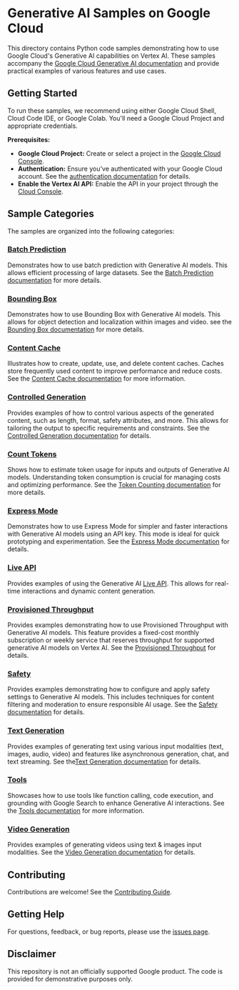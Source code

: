 # Generative AI Samples on Google Cloud

This directory contains Python code samples demonstrating how to use Google Cloud's Generative AI capabilities on Vertex AI. These samples accompany the [Google Cloud Generative AI documentation](https://cloud.google.com/ai/generative-ai) and provide practical examples of various features and use cases.

## Getting Started

To run these samples, we recommend using either Google Cloud Shell, Cloud Code IDE, or Google Colab. You'll need a Google Cloud Project and appropriate credentials.

**Prerequisites:**

- **Google Cloud Project:** Create or select a project in the [Google Cloud Console](https://console.cloud.google.com).
- **Authentication:** Ensure you've authenticated with your Google Cloud account. See the [authentication documentation](https://cloud.google.com/docs/authentication) for details.
- **Enable the Vertex AI API:** Enable the API in your project through the [Cloud Console](https://console.cloud.google.com/apis/library/aiplatform.googleapis.com).

## Sample Categories

The samples are organized into the following categories:

### [Batch Prediction](https://github.com/GoogleCloudPlatform/python-docs-samples/tree/main/genai/batch_prediction/)

Demonstrates how to use batch prediction with Generative AI models. This allows efficient processing of large datasets.
See the [Batch Prediction documentation](https://cloud.google.com/vertex-ai/generative-ai/docs/multimodal/batch-prediction-gemini)
for more details.

### [Bounding Box](https://github.com/GoogleCloudPlatform/python-docs-samples/tree/main/genai/bounding_box/)

Demonstrates how to use Bounding Box with Generative AI models. This allows for object detection and localization within
images and video. see the [Bounding Box documentation](https://cloud.google.com/vertex-ai/generative-ai/docs/bounding-box-detection)
for more details.

### [Content Cache](https://github.com/GoogleCloudPlatform/python-docs-samples/tree/main/genai/content_cache/)

Illustrates how to create, update, use, and delete content caches. Caches store frequently used content to improve
performance and reduce costs. See the [Content Cache documentation](https://cloud.google.com/vertex-ai/generative-ai/docs/context-cache/context-cache-overview)
for more information.

### [Controlled Generation](https://github.com/GoogleCloudPlatform/python-docs-samples/tree/main/genai/controlled_generation/)

Provides examples of how to control various aspects of the generated content, such as length, format, safety attributes,
and more. This allows for tailoring the output to specific requirements and constraints.
See the [Controlled Generation documentation](https://cloud.google.com/vertex-ai/generative-ai/docs/multimodal/control-generated-output)
for details.

### [Count Tokens](https://github.com/GoogleCloudPlatform/python-docs-samples/tree/main/genai/count_tokens/)

Shows how to estimate token usage for inputs and outputs of Generative AI models. Understanding token consumption is
crucial for managing costs and optimizing performance. See the [Token Counting documentation](https://cloud.google.com/vertex-ai/generative-ai/docs/multimodal/list-token)
for more details.

### [Express Mode](https://github.com/GoogleCloudPlatform/python-docs-samples/tree/main/genai/express_mode/)

Demonstrates how to use Express Mode for simpler and faster interactions with Generative AI models using an API key.
This mode is ideal for quick prototyping and experimentation. See the [Express Mode documentation](https://cloud.google.com/vertex-ai/generative-ai/docs/start/express-mode/overview)
for details.

### [Live API](https://github.com/GoogleCloudPlatform/python-docs-samples/tree/main/genai/live_api/)

Provides examples of using the Generative AI [Live API](https://cloud.google.com/vertex-ai/generative-ai/docs/multimodal-live-api).
This allows for real-time interactions and dynamic content generation.

### [Provisioned Throughput](https://github.com/GoogleCloudPlatform/python-docs-samples/tree/main/genai/live_api/)

Provides examples demonstrating how to use Provisioned Throughput with Generative AI models. This feature provides a
fixed-cost monthly subscription or weekly service that reserves throughput for supported generative AI models on Vertex AI.
See the [Provisioned Throughput](https://cloud.google.com/vertex-ai/generative-ai/docs/provisioned-throughput) for details.

### [Safety](https://github.com/GoogleCloudPlatform/python-docs-samples/tree/main/genai/safety/)

Provides examples demonstrating how to configure and apply safety settings to Generative AI models. This includes
techniques for content filtering and moderation to ensure responsible AI usage. See the
[Safety documentation](https://cloud.google.com/vertex-ai/generative-ai/docs/multimodal/configure-safety-attributes)
for details.

### [Text Generation](https://github.com/GoogleCloudPlatform/python-docs-samples/tree/main/genai/text_generation/)

Provides examples of generating text using various input modalities (text, images, audio, video) and features like
asynchronous generation, chat, and text streaming. See the[Text Generation documentation](https://cloud.google.com/vertex-ai/generative-ai/docs/multimodal/send-chat-prompts-gemini)
for details.

### [Tools](https://github.com/GoogleCloudPlatform/python-docs-samples/tree/main/genai/tools/)

Showcases how to use tools like function calling, code execution, and grounding with Google Search to enhance
Generative AI interactions. See the [Tools documentation](https://cloud.google.com/vertex-ai/generative-ai/docs/multimodal/function-calling) for more information.

### [Video Generation](https://github.com/GoogleCloudPlatform/python-docs-samples/tree/main/genai/video_generation/)

Provides examples of generating videos using text & images input modalities. See the
[Video Generation documentation](https://cloud.google.com/vertex-ai/generative-ai/docs/video/generate-videos) for details.

## Contributing

Contributions are welcome! See the [Contributing Guide](https://github.com/GoogleCloudPlatform/python-docs-samples/blob/main/CONTRIBUTING.md).

## Getting Help

For questions, feedback, or bug reports, please use the [issues page](https://github.com/GoogleCloudPlatform/python-docs-samples/issues).

## Disclaimer

This repository is not an officially supported Google product. The code is provided for demonstrative purposes only.
